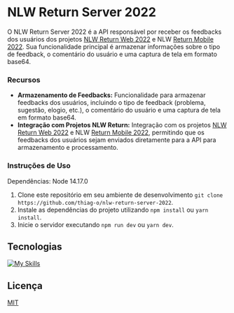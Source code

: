 # NLW Return Server 2022

O NLW Return Server 2022 é a API responsável por receber os feedbacks dos usuários dos projetos [NLW Return Web 2022](https://github.com/thiag-o/nlw-return-web-2022) e NLW [Return Mobile 2022](https://github.com/thiag-o/nlw-return-web-2022). Sua funcionalidade principal é armazenar informações sobre o tipo de feedback, o comentário do usuário e uma captura de tela em formato base64.

### Recursos

- **Armazenamento de Feedbacks:** Funcionalidade para armazenar feedbacks dos usuários, incluindo o tipo de feedback (problema, sugestão, elogio, etc.), o comentário do usuário e uma captura de tela em formato base64.
- **Integração com Projetos NLW Return:** Integração com os projetos [NLW Return Web 2022](https://github.com/thiag-o/nlw-return-web-2022) e NLW [Return Mobile 2022](https://github.com/thiag-o/nlw-return-mobile-2022), permitindo que os feedbacks dos usuários sejam enviados diretamente para a API para armazenamento e processamento.

### Instruções de Uso

Dependências: Node 14.17.0

1. Clone este repositório em seu ambiente de desenvolvimento `git clone https://github.com/thiag-o/nlw-return-server-2022`.
2. Instale as dependências do projeto utilizando `npm install` ou `yarn install`.
3. Inicie o servidor executando `npm run dev` ou `yarn dev`.

## Tecnologias

[![My Skills](https://skillicons.dev/icons?i=ts,nodejs,prisma,jest)](https://skillicons.dev)

## Licença

[MIT](https://choosealicense.com/licenses/mit/)
